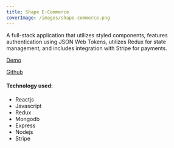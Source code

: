 ```yaml
---
title: Shape E-Commerce
coverImage: /images/shape-commerce.png
---
```

A full-stack application that utilizes styled components, features authentication using JSON Web Tokens, utilizes Redux for state management, and includes integration with Stripe for payments.

[D﻿emo](https://shape-commerce.onrender.com/)

[G﻿ithub](https://github.com/SamirAhma/shape-client/tree/main)

#### T﻿echnology used:

* R﻿eactjs
* Javascript
* R﻿edux
* M﻿ongodb
* E﻿xpress
* N﻿odejs
* S﻿tripe
